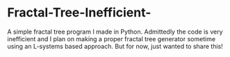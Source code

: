 # Fractal-Tree-Inefficient-
A simple fractal tree program I made in Python. Admittedly the code is very inefficient and I plan on making a proper fractal tree generator sometime using an L-systems based approach. But for now, just wanted to share this!
